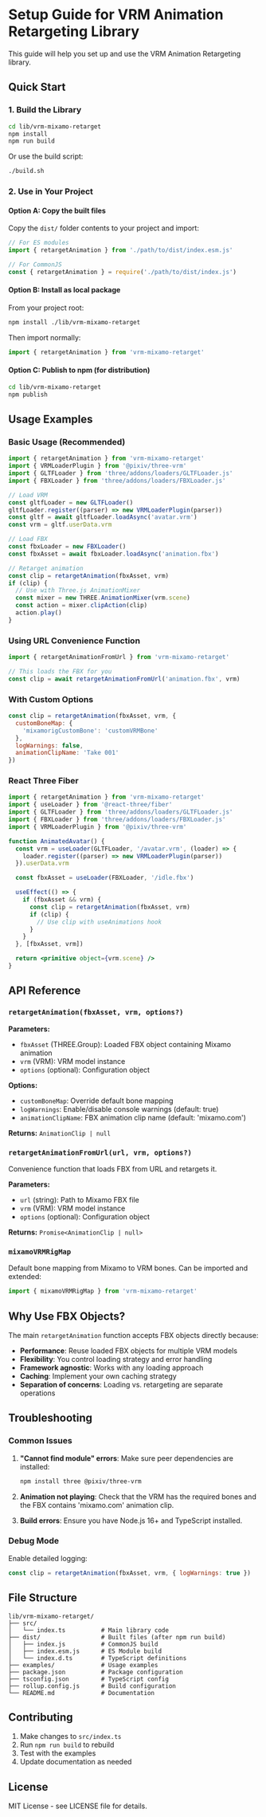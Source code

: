 # Setup Guide for VRM Animation Retargeting Library

This guide will help you set up and use the VRM Animation Retargeting library.

## Quick Start

### 1. Build the Library

```bash
cd lib/vrm-mixamo-retarget
npm install
npm run build
```

Or use the build script:
```bash
./build.sh
```

### 2. Use in Your Project

#### Option A: Copy the built files
Copy the `dist/` folder contents to your project and import:

```javascript
// For ES modules
import { retargetAnimation } from './path/to/dist/index.esm.js'

// For CommonJS
const { retargetAnimation } = require('./path/to/dist/index.js')
```

#### Option B: Install as local package
From your project root:
```bash
npm install ./lib/vrm-mixamo-retarget
```

Then import normally:
```javascript
import { retargetAnimation } from 'vrm-mixamo-retarget'
```

#### Option C: Publish to npm (for distribution)
```bash
cd lib/vrm-mixamo-retarget
npm publish
```

## Usage Examples

### Basic Usage (Recommended)

```javascript
import { retargetAnimation } from 'vrm-mixamo-retarget'
import { VRMLoaderPlugin } from '@pixiv/three-vrm'
import { GLTFLoader } from 'three/addons/loaders/GLTFLoader.js'
import { FBXLoader } from 'three/addons/loaders/FBXLoader.js'

// Load VRM
const gltfLoader = new GLTFLoader()
gltfLoader.register((parser) => new VRMLoaderPlugin(parser))
const gltf = await gltfLoader.loadAsync('avatar.vrm')
const vrm = gltf.userData.vrm

// Load FBX
const fbxLoader = new FBXLoader()
const fbxAsset = await fbxLoader.loadAsync('animation.fbx')

// Retarget animation
const clip = retargetAnimation(fbxAsset, vrm)
if (clip) {
  // Use with Three.js AnimationMixer
  const mixer = new THREE.AnimationMixer(vrm.scene)
  const action = mixer.clipAction(clip)
  action.play()
}
```

### Using URL Convenience Function

```javascript
import { retargetAnimationFromUrl } from 'vrm-mixamo-retarget'

// This loads the FBX for you
const clip = await retargetAnimationFromUrl('animation.fbx', vrm)
```

### With Custom Options

```javascript
const clip = retargetAnimation(fbxAsset, vrm, {
  customBoneMap: {
    'mixamorigCustomBone': 'customVRMBone'
  },
  logWarnings: false,
  animationClipName: 'Take 001'
})
```

### React Three Fiber

```jsx
import { retargetAnimation } from 'vrm-mixamo-retarget'
import { useLoader } from '@react-three/fiber'
import { GLTFLoader } from 'three/addons/loaders/GLTFLoader.js'
import { FBXLoader } from 'three/addons/loaders/FBXLoader.js'
import { VRMLoaderPlugin } from '@pixiv/three-vrm'

function AnimatedAvatar() {
  const vrm = useLoader(GLTFLoader, '/avatar.vrm', (loader) => {
    loader.register((parser) => new VRMLoaderPlugin(parser))
  }).userData.vrm

  const fbxAsset = useLoader(FBXLoader, '/idle.fbx')

  useEffect(() => {
    if (fbxAsset && vrm) {
      const clip = retargetAnimation(fbxAsset, vrm)
      if (clip) {
        // Use clip with useAnimations hook
      }
    }
  }, [fbxAsset, vrm])

  return <primitive object={vrm.scene} />
}
```

## API Reference

### `retargetAnimation(fbxAsset, vrm, options?)`

**Parameters:**
- `fbxAsset` (THREE.Group): Loaded FBX object containing Mixamo animation
- `vrm` (VRM): VRM model instance
- `options` (optional): Configuration object

**Options:**
- `customBoneMap`: Override default bone mapping
- `logWarnings`: Enable/disable console warnings (default: true)
- `animationClipName`: FBX animation clip name (default: 'mixamo.com')

**Returns:** `AnimationClip | null`

### `retargetAnimationFromUrl(url, vrm, options?)`

Convenience function that loads FBX from URL and retargets it.

**Parameters:**
- `url` (string): Path to Mixamo FBX file
- `vrm` (VRM): VRM model instance
- `options` (optional): Configuration object

**Returns:** `Promise<AnimationClip | null>`

### `mixamoVRMRigMap`

Default bone mapping from Mixamo to VRM bones. Can be imported and extended:

```javascript
import { mixamoVRMRigMap } from 'vrm-mixamo-retarget'
```

## Why Use FBX Objects?

The main `retargetAnimation` function accepts FBX objects directly because:

- **Performance**: Reuse loaded FBX objects for multiple VRM models
- **Flexibility**: You control loading strategy and error handling
- **Framework agnostic**: Works with any loading approach
- **Caching**: Implement your own caching strategy
- **Separation of concerns**: Loading vs. retargeting are separate operations

## Troubleshooting

### Common Issues

1. **"Cannot find module" errors**: Make sure peer dependencies are installed:
   ```bash
   npm install three @pixiv/three-vrm
   ```

2. **Animation not playing**: Check that the VRM has the required bones and the FBX contains 'mixamo.com' animation clip.

3. **Build errors**: Ensure you have Node.js 16+ and TypeScript installed.

### Debug Mode

Enable detailed logging:
```javascript
const clip = retargetAnimation(fbxAsset, vrm, { logWarnings: true })
```

## File Structure

```
lib/vrm-mixamo-retarget/
├── src/
│   └── index.ts          # Main library code
├── dist/                 # Built files (after npm run build)
│   ├── index.js          # CommonJS build
│   ├── index.esm.js      # ES Module build
│   └── index.d.ts        # TypeScript definitions
├── examples/             # Usage examples
├── package.json          # Package configuration
├── tsconfig.json         # TypeScript config
├── rollup.config.js      # Build configuration
└── README.md             # Documentation
```

## Contributing

1. Make changes to `src/index.ts`
2. Run `npm run build` to rebuild
3. Test with the examples
4. Update documentation as needed

## License

MIT License - see LICENSE file for details. 